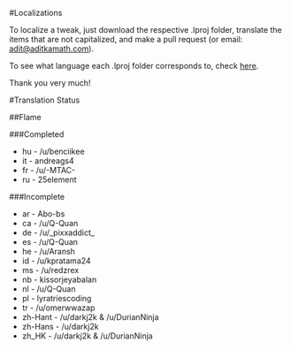 #Localizations

To localize a tweak, just download the respective .lproj folder, translate the items that are not capitalized, and make a pull request (or email: adit@aditkamath.com).

To see what language each .lproj folder corresponds to, check [here](http://www.ibabbleon.com/iOS-Language-Codes-ISO-639.html).

Thank you very much!

#Translation Status

##Flame

###Completed
* hu - /u/benciikee
* it - andreags4
* fr - /u/-MTAC-
* ru - 25element

###Incomplete
* ar - Abo-bs
* ca - /u/Q-Quan
* de - /u/\_pixxaddict\_
* es - /u/Q-Quan
* he - /u/Aransh
* id - /u/kpratama24
* ms - /u/redzrex
* nb - kissorjeyabalan
* nl - /u/Q-Quan
* pl - lyratriescoding
* tr - /u/omerwwazap
* zh-Hant - /u/darkj2k & /u/DurianNinja
* zh-Hans - /u/darkj2k
* zh_HK - /u/darkj2k & /u/DurianNinja